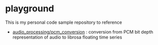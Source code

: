 # playground
This is my personal code sample repository to reference

- [audio_processing/pcm_conversion](https://github.com/ljj7975/playground/blob/master/audio_processing/PCM_conversion.py) : conversion from PCM bit depth representation of audio to librosa floating time series
